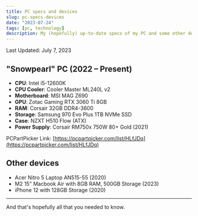 ```yaml
---
title: PC specs and devices
slug: pc-specs-devices
date: "2023-07-24"
tags: [pc, technology]
description: My (hopefully) up-to-date specs of my PC and some other devices.
---
```


Last Updated: July 7, 2023

## "Snowpearl" PC (2022 – Present)

- **CPU**: Intel i5-12600K
- **CPU Cooler**: Cooler Master ML240L v2
- **Motherboard**: MSI MAG Z690
- **GPU**: Zotac Gaming RTX 3060 Ti 8GB
- **RAM**: Corsair 32GB DDR4-3600
- **Storage**: Samsung 970 Evo Plus 1TB NVMe SSD
- **Case**: NZXT H510 Flow (ATX)
- **Power Supply**: Corsair RM750x 750W 80+ Gold (2021)

PCPartPicker Link: [https://pcpartpicker.com/list/HLfJDq](https://pcpartpicker.com/list/HLfJDq)

## Other devices

- Acer Nitro 5 Laptop AN515-55 (2020)
- M2 15" Macbook Air with 8GB RAM, 500GB Storage (2023)
- iPhone 12 with 128GB Storage (2020)

---

And that's hopefully all that you needed to know.
